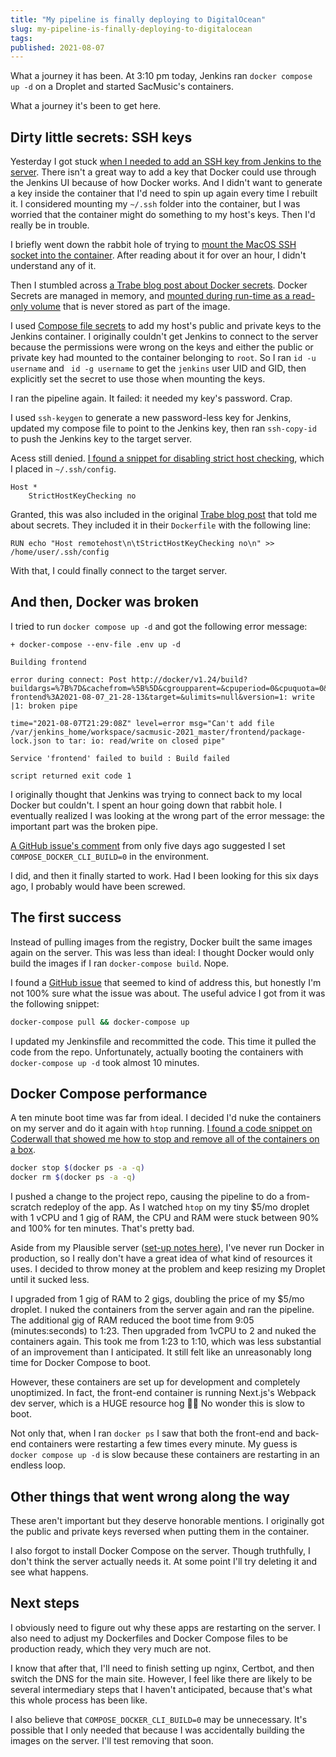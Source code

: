 ```yaml
---
title: "My pipeline is finally deploying to DigitalOcean"
slug: my-pipeline-is-finally-deploying-to-digitalocean
tags:
published: 2021-08-07
---
```


What a journey it has been. At 3:10 pm today, Jenkins ran `docker compose up -d` on a Droplet and started SacMusic's containers.

What a journey it's been to get here.

## Dirty little secrets: SSH keys

Yesterday I got stuck [when I needed to add an SSH key from Jenkins to the server](/journal/the-final-yard-docker-firewalls-and-ssh-keys). There isn't a great way to add a key that Docker could use through the Jenkins UI because of how Docker works. And I didn't want to generate a key inside the container that I'd need to spin up again every time I rebuilt it. I considered mounting my `~/.ssh` folder into the container, but I was worried that the container might do something to my host's keys. Then I'd really be in trouble.

I briefly went down the rabbit hole of trying to [mount the MacOS SSH socket into the container](https://medium.com/@nazrulworld/ssh-agent-forward-into-docker-container-on-macos-ff847ec660e2). After reading about it for over an hour, I didn't understand any of it.

Then I stumbled across [a Trabe blog post about Docker secrets](https://medium.com/trabe/use-your-local-ssh-keys-inside-a-docker-container-ea1d117515dc). Docker Secrets are managed in memory, and [mounted during run-time as a read-only volume](https://docs.docker.com/engine/swarm/secrets/#how-docker-manages-secrets) that is never stored as part of the image.

I used [Compose file secrets](https://docs.docker.com/compose/compose-file/compose-file-v3/#secrets) to add my host's public and private keys to the Jenkins container. I originally couldn't get Jenkins to connect to the server because the permissions were wrong on the keys and either the public or private key had mounted to the container belonging to `root`. So I ran `id -u username` and ` id -g username` to get the `jenkins` user UID and GID, then explicitly set the secret to use those when mounting the keys.

I ran the pipeline again. It failed: it needed my key's password. Crap.

I used `ssh-keygen` to generate a new password-less key for Jenkins, updated my compose file to point to the Jenkins key, then ran `ssh-copy-id` to push the Jenkins key to the target server.

Acess still denied. [I found a snippet for disabling strict host checking](https://askubuntu.com/a/87452), which I placed in `~/.ssh/config`.

```
Host *
    StrictHostKeyChecking no
```

Granted, this was also included in the original [Trabe blog post](https://medium.com/trabe/use-your-local-ssh-keys-inside-a-docker-container-ea1d117515dc) that told me about secrets. They included it in their `Dockerfile` with the following line:

```
RUN echo "Host remotehost\n\tStrictHostKeyChecking no\n" >> /home/user/.ssh/config
```

With that, I could finally connect to the target server.

## And then, Docker was broken

I tried to run `docker compose up -d` and got the following error message:

```
+ docker-compose --env-file .env up -d

Building frontend

error during connect: Post http://docker/v1.24/build?buildargs=%7B%7D&cachefrom=%5B%5D&cgroupparent=&cpuperiod=0&cpuquota=0&cpusetcpus=&cpusetmems=&cpushares=0&dockerfile=Dockerfile&labels=%7B%7D&memory=0&memswap=0&networkmode=default&rm=1&shmsize=0&t=tylerlwsmith%2Fsacmusic-frontend%3A2021-08-07_21-28-13&target=&ulimits=null&version=1: write |1: broken pipe

time="2021-08-07T21:29:08Z" level=error msg="Can't add file /var/jenkins_home/workspace/sacmusic-2021_master/frontend/package-lock.json to tar: io: read/write on closed pipe"

Service 'frontend' failed to build : Build failed

script returned exit code 1
```

I originally thought that Jenkins was trying to connect back to my local Docker but couldn't. I spent an hour going down that rabbit hole. I eventually realized I was looking at the wrong part of the error message: the important part was the broken pipe.

[A GitHub issue's comment](https://github.com/docker/compose/issues/8218#issuecomment-891429885) from only five days ago suggested I set `COMPOSE_DOCKER_CLI_BUILD=0` in the environment.

I did, and then it finally started to work. Had I been looking for this six days ago, I probably would have been screwed.

## The first success

Instead of pulling images from the registry, Docker built the same images again on the server. This was less than ideal: I thought Docker would only build the images if I ran `docker-compose build`. Nope.

I found a [GitHub issue](https://github.com/docker/compose/issues/3574#issuecomment-303459505) that seemed to kind of address this, but honestly I'm not 100% sure what the issue was about. The useful advice I got from it was the following snippet:

```sh
docker-compose pull && docker-compose up
```

I updated my Jenkinsfile and recommitted the code. This time it pulled the code from the repo. Unfortunately, actually booting the containers with `docker-compose up -d` took almost 10 minutes.

## Docker Compose performance

A ten minute boot time was far from ideal. I decided I'd nuke the containers on my server and do it again with `htop` running. [I found a code snippet on Coderwall that showed me how to stop and remove all of the containers on a box](https://coderwall.com/p/ewk0mq/stop-remove-all-docker-containers).

```sh
docker stop $(docker ps -a -q)
docker rm $(docker ps -a -q)
```

I pushed a change to the project repo, causing the pipeline to do a from-scratch redeploy of the app. As I watched `htop` on my tiny $5/mo droplet with 1 vCPU and 1 gig of RAM, the CPU and RAM were stuck between 90% and 100% for ten minutes. That's pretty bad.

Aside from my Plausible server ([set-up notes here](/journal/self-hosting-analytics-with-plausible-and-nginx-on-ubuntu-server)), I've never run Docker in production, so I really don't have a great idea of what kind of resources it uses. I decided to throw money at the problem and keep resizing my Droplet until it sucked less.

I upgraded from 1 gig of RAM to 2 gigs, doubling the price of my $5/mo droplet. I nuked the containers from the server again and ran the pipeline. The additional gig of RAM reduced the boot time from 9:05 (minutes:seconds) to 1:23. Then upgraded from 1vCPU to 2 and nuked the containers again. This took me from 1:23 to 1:10, which was less substantial of an improvement than I anticipated. It still felt like an unreasonably long time for Docker Compose to boot.

However, these containers are set up for development and completely unoptimized. In fact, the front-end container is running Next.js's Webpack dev server, which is a HUGE resource hog 🤦‍♂️ No wonder this is slow to boot.

Not only that, when I ran `docker ps` I saw that both the front-end and back-end containers were restarting a few times every minute. My guess is `docker compose up -d` is slow because these containers are restarting in an endless loop.

## Other things that went wrong along the way

These aren't important but they deserve honorable mentions. I originally got the public and private keys reversed when putting them in the container.

I also forgot to install Docker Compose on the server. Though truthfully, I don't think the server actually needs it. At some point I'll try deleting it and see what happens.

## Next steps

I obviously need to figure out why these apps are restarting on the server. I also need to adjust my Dockerfiles and Docker Compose files to be production ready, which they very much are not.

I know that after that, I'll need to finish setting up nginx, Certbot, and then switch the DNS for the main site. However, I feel like there are likely to be several intermediary steps that I haven't anticipated, because that's what this whole process has been like.

I also believe that `COMPOSE_DOCKER_CLI_BUILD=0` may be unnecessary. It's possible that I only needed that because I was accidentally building the images on the server. I'll test removing that soon.
